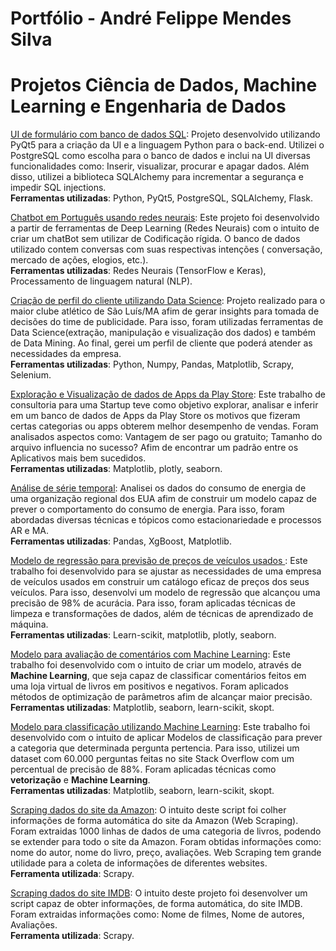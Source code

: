 # Portfólio - André Felippe Mendes Silva

# Projetos Ciência de Dados, Machine Learning e Engenharia de Dados

<a href='https://github.com/aandrefms/formulario/blob/master/main_test(1.1).py' target= '_blank' rel='noopener noreferrer'> UI de formulário com banco de dados SQL</a>: Projeto desenvolvido utilizando PyQt5 para a criação da UI e a linguagem Python para o back-end. Utilizei o PostgreSQL como escolha para o banco de dados e inclui na UI diversas funcionalidades como: Inserir, visualizar, procurar e apagar dados. Além disso, utilizei a biblioteca SQLAlchemy para incrementar a segurança e impedir SQL injections.<br>
<strong>Ferramentas utilizadas</strong>: Python, PyQt5, PostgreSQL, SQLAlchemy, Flask.

<a href='https://github.com/aandrefms/projects/blob/master/Chatbot/main_portuguese_pt.py' target= '_blank' rel='noopener noreferrer'> Chatbot em Português usando redes neurais</a>: Este projeto foi desenvolvido a partir de ferramentas de Deep Learning (Redes Neurais) com o intuito de criar um chatBot sem utilizar de Codificação rígida. O banco de dados utilizado contem conversas com suas respectivas intenções ( conversação, mercado de ações, elogios, etc.).<br>
<strong>Ferramentas utilizadas</strong>: Redes Neurais (TensorFlow e Keras), Processamento de linguagem natural (NLP).

<a  href='https://github.com/aandrefms/projects/blob/master/aabb.ipynb' target="_blank" rel="noopener noreferrer"> Criação de perfil do cliente utilizando Data Science</a>: Projeto realizado para o maior clube atlético de São Luís/MA afim de gerar insights para tomada de decisões do time de publicidade. Para isso, foram utilizadas ferramentas de Data Science(extração, manipulação e visualização dos dados) e também de Data Mining. Ao final, gerei um perfil de cliente que poderá atender as necessidades da empresa.<br>
<strong>Ferramentas utilizadas</strong>: Python, Numpy, Pandas, Matplotlib, Scrapy, Selenium.

<a  href='https://github.com/aandrefms/projects/blob/master/An%C3%A1lise%20de%20Apps/App.ipynb' target="_blank" rel="noopener noreferrer">Exploração e Visualização de dados de Apps da Play Store</a>: Este trabalho de consultoria para uma Startup teve como objetivo explorar, analisar e inferir em um banco de dados de Apps da Play Store os motivos que fizeram certas categorias ou apps obterem melhor desempenho de vendas. Foram analisados aspectos como: Vantagem de ser pago ou gratuito; Tamanho do arquivo influencia no sucesso? Afim de encontrar um padrão entre os Aplicativos mais bem sucedidos.<br>
<strong>Ferramentas utilizadas</strong>: Matplotlib, plotly, seaborn.<br>

<a href='https://github.com/aandrefms/projects/blob/master/time_series/Untitled.ipynb' target='_blank' rel='noopener noreferrer'> Análise de série temporal</a>: Analisei os dados do consumo de energia de uma organização regional dos EUA afim de construir um modelo capaz de prever o comportamento do consumo de energia. Para isso, foram abordadas diversas técnicas e tópicos como estacionariedade e processos AR e MA.<br>
<strong>Ferramentas utilizadas</strong>: Pandas, XgBoost, Matplotlib. <br>


<a href='https://github.com/aandrefms/projects/blob/master/regression_car_price/reg01.ipynb' target='_blank'> Modelo de regressão para previsão de preços de veículos usados </a>: Este trabalho foi desenvolvido para se ajustar as necessidades de uma empresa de veículos usados em construir um catálogo eficaz de preços dos seus veículos. Para isso, desenvolvi um modelo de regressão que alcançou uma precisão de 98% de acurácia. Para isso, foram aplicadas técnicas de limpeza e transformações de dados, além de técnicas de aprendizado de máquina.<br>
<strong>Ferramentas utilizadas</strong>: Learn-scikit, matplotlib, plotly, seaborn.<br>


<a  href="https://github.com/aandrefms/projects/blob/master/Classifica%C3%A7%C3%A3o%20de%20Palavras/Classif_palavras.ipynb" target="_blank">Modelo para avaliação de comentários com Machine Learning</a>: Este trabalho foi desenvolvido com o intuito de criar um modelo, através de <strong>Machine Learning</strong>, que seja capaz de classificar comentários feitos em uma loja virtual de livros em positivos e negativos. Foram aplicados métodos de optimização de parâmetros afim de alcançar maior precisão.<br>
<strong>Ferramentas utilizadas</strong>: Matplotlib, seaborn, learn-scikit, skopt.<br>

<a  href="https://github.com/aandrefms/projects/blob/master/Stack%20Overflow/Stack%20Overflow.ipynb">Modelo para classificação utilizando Machine Learning</a>: Este trabalho foi desenvolvido com o intuito de aplicar Modelos de classificação para prever a categoria que determinada pergunta pertencia. Para isso, utilizei um dataset com 60.000 perguntas feitas no site Stack Overflow com um percentual de precisão de 88%. Foram aplicadas técnicas como <strong>vetorização</strong> e <strong>Machine Learning</strong>.<br>
<strong>Ferramentas utilizadas</strong>: Matplotlib, seaborn, learn-scikit, skopt.<br>

<a href="https://github.com/aandrefms/projects/blob/master/amazon1/amazon1/spiders/books.py" target="_blank">Scraping dados do site da Amazon</a>: O intuito deste script foi colher informações de forma automática do site da Amazon (Web Scraping). Foram extraidas 1000 linhas de dados de uma categoria de livros, podendo se extender para todo o site da Amazon. Foram obtidas informações como: nome do autor, nome do livro, preço, avaliações. Web Scraping tem grande utilidade para a coleta de informações de diferentes websites.<br>
<strong>Ferramenta utilizada</strong>: Scrapy.<br>

<a  href="https://github.com/aandrefms/projects/blob/master/imdb/imdb/spiders/imdb.py" target="_blank">Scraping dados do site IMDB</a>: O intuito deste projeto foi desenvolver um script capaz de obter informações, de forma automática, do site IMDB. Foram extraidas informações como: Nome de filmes, Nome de autores, Avaliações.<br>
<strong>Ferramenta utilizada</strong>: Scrapy.<br>


